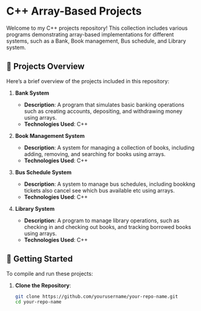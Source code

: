 # C++ Array-Based Projects

Welcome to my C++ projects repository! This collection includes various programs demonstrating array-based implementations for different systems, such as a Bank, Book management, Bus schedule, and Library system.

## 📁 Projects Overview

Here’s a brief overview of the projects included in this repository:

1. **Bank System**
   - **Description**: A program that simulates basic banking operations such as creating accounts, depositing, and withdrawing money using arrays.
   - **Technologies Used**: C++

2. **Book Management System**
   - **Description**: A system for managing a collection of books, including adding, removing, and searching for books using arrays.
   - **Technologies Used**: C++

3. **Bus Schedule System**
   - **Description**: A system to manage bus schedules, including bookkng tickets also cancel see which bus available etc using arrays.
   - **Technologies Used**: C++

4. **Library System**
   - **Description**: A program to manage library operations, such as checking in and checking out books, and tracking borrowed books using arrays.
   - **Technologies Used**: C++

## 🚀 Getting Started

To compile and run these projects:

1. **Clone the Repository**:
   ```bash
   git clone https://github.com/yourusername/your-repo-name.git
   cd your-repo-name

